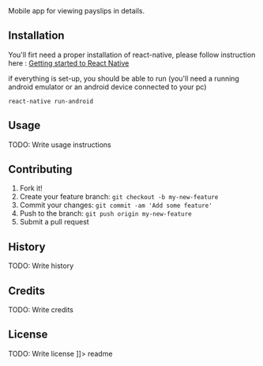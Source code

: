 <snippet>
  <content><![CDATA[
# ${1:Project Name}

Mobile app for viewing payslips in details.

## Installation

You'll firt need a proper installation of react-native, please follow instruction here :
[Getting started to React Native](https://facebook.github.io/react-native/docs/getting-started.html)

if everything is set-up, you should be able to run (you'll need a running android emulator or an android device connected to your pc)
```
react-native run-android
```


## Usage

TODO: Write usage instructions


## Contributing

1. Fork it!
2. Create your feature branch: `git checkout -b my-new-feature`
3. Commit your changes: `git commit -am 'Add some feature'`
4. Push to the branch: `git push origin my-new-feature`
5. Submit a pull request

## History

TODO: Write history

## Credits

TODO: Write credits

## License

TODO: Write license
]]></content>
  <tabTrigger>readme</tabTrigger>
</snippet>
